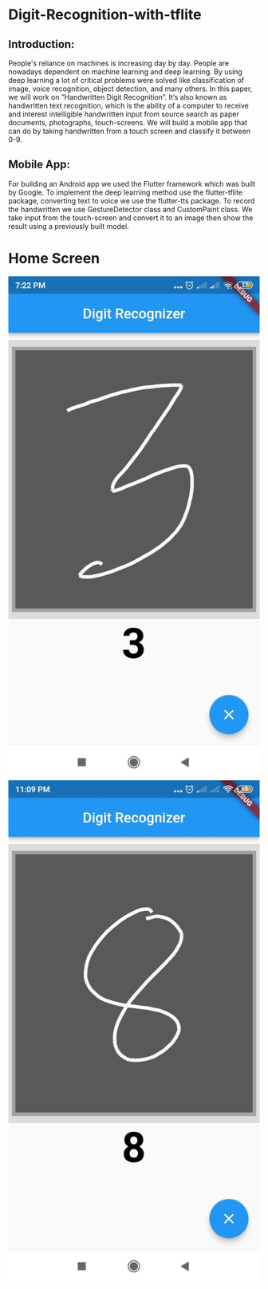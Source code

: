 # Digit-Recognition-with-tflite
## Introduction:
People's reliance on machines is increasing day by day. People are nowadays dependent on machine learning and deep learning. By using deep learning a lot of critical problems were solved like classification of image, voice recognition, object detection, and many others. In this paper, we will work on ”Handwritten Digit Recognition”. It’s also known as handwritten text recognition, which is the ability of a computer to receive and interest intelligible handwritten input from source search as paper documents, photographs, touch-screens. We will build a mobile app that can do by taking handwritten from a touch screen and classify it between 0-9.

## Mobile App:
For building an Android app we used the Flutter framework which was built by Google. To implement the deep learning method use the flutter-tflite package, converting text to voice we use the flutter-tts package. To record the handwritten we use GestureDetector class and CustomPaint class. We take input from the touch-screen and convert it to an image then show the result using a previously built model.

# Home Screen
![login](https://github.com/hadiuzzaman524/Digit-Recognition-with-tflite/blob/main/265596149_271726164935317_5029575033290540735_n.jpg)
![login](https://github.com/hadiuzzaman524/Digit-Recognition-with-tflite/blob/main/266719248_4495866870512349_6998253885215495801_n.jpg)


